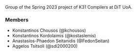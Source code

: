 Group of the Spring 2023 project of K31 Compilers at DiT UoA.

### Members
- Konstantinos Chousos (@kchousos)
- Konstantinos Kordolaimis (@kostaslemis)
- Anastasios-Phaedon Seitanidis (@FedonSeitan)
- Aggelos Tsitsoli (@sdi2000200)

